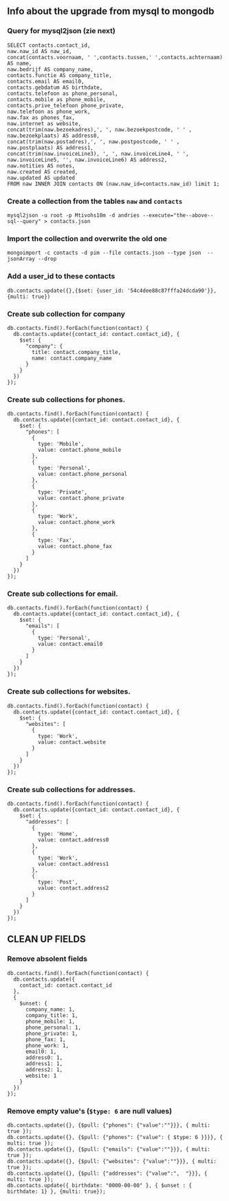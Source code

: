 ## Info about the upgrade from mysql to mongodb

### Query for mysql2json (zie next)

    SELECT contacts.contact_id,
    naw.naw_id AS naw_id,
    concat(contacts.voornaam, ' ',contacts.tussen,' ',contacts.achternaam) AS name,
    naw.bedrijf AS company_name,
    contacts.functie AS company_title,
    contacts.email AS email0,
    contacts.gebdatum AS birthdate,
    contacts.telefoon as phone_personal,
    contacts.mobile as phone_mobile,
    contacts.prive_telefoon phone_private,
    naw.telefoon as phone_work,
    naw.fax as phones_fax,
    naw.internet as website,
    concat(trim(naw.bezoekadres),', ', naw.bezoekpostcode, ' ' , naw.bezoekplaats) AS address0,
    concat(trim(naw.postadres),', ', naw.postpostcode, ' ' , naw.postplaats) AS address1,
    concat(trim(naw.invoiceLine3), ', ', naw.invoiceLine4, ' ', naw.invoiceLine5, '', naw.invoiceLine6) AS address2,
    naw.notities AS notes,
    naw.created AS created,
    naw.updated AS updated
    FROM naw INNER JOIN contacts ON (naw.naw_id=contacts.naw_id) limit 1;


### Create a collection from the tables `naw` and `contacts`

    mysql2json -u root -p Mtivohs10m -d andries --execute="the--above--sql--query" > contacts.json

### Import the collection and overwrite the old one

    mongoimport -c contacts -d pim --file contacts.json --type json  --jsonArray --drop

### Add a user_id to these contacts

    db.contacts.update({},{$set: {user_id: '54c4dee88c87fffa24dcda90'}}, {multi: true})

### Create sub collection for company

    db.contacts.find().forEach(function(contact) {
      db.contacts.update({contact_id: contact.contact_id}, {
        $set: {
          "company": {
            title: contact.company_title, 
            name: contact.company_name
          }
        } 
      })
    });

### Create sub collections for phones.

    db.contacts.find().forEach(function(contact) {
      db.contacts.update({contact_id: contact.contact_id}, {
        $set: {
          "phones": [
            {
              type: 'Mobile', 
              value: contact.phone_mobile
            },
            {
              type: 'Personal', 
              value: contact.phone_personal
            },
            {
              type: 'Private', 
              value: contact.phone_private
            },
            {
              type: 'Work', 
              value: contact.phone_work
            },
            {
              type: 'Fax', 
              value: contact.phone_fax
            }
          ]
        }
      })
    });

### Create sub collections for email.

    db.contacts.find().forEach(function(contact) {
      db.contacts.update({contact_id: contact.contact_id}, {
        $set: {
          "emails": [
            {
              type: 'Personal', 
              value: contact.email0
            }
          ]
        }
      })
    });

### Create sub collections for websites.

    db.contacts.find().forEach(function(contact) {
      db.contacts.update({contact_id: contact.contact_id}, {
        $set: {
          "websites": [
            {
              type: 'Work', 
              value: contact.website
            }
          ]
        }
      })
    });

### Create sub collections for addresses.

    db.contacts.find().forEach(function(contact) {
      db.contacts.update({contact_id: contact.contact_id}, {
        $set: {
          "addresses": [
            {
              type: 'Home', 
              value: contact.address0
            },
            {
              type: 'Work', 
              value: contact.address1
            },
            {
              type: 'Post', 
              value: contact.address2
            }
          ]
        }
      })
    });


## CLEAN UP FIELDS

### Remove absolent fields

    db.contacts.find().forEach(function(contact) { 
      db.contacts.update({
        contact_id: contact.contact_id
      }, 
      {
        $unset: {
          company_name: 1,
          company_title: 1,
          phone_mobile: 1,
          phone_personal: 1,
          phone_private: 1,
          phone_fax: 1,
          phone_work: 1,
          email0: 1,
          address0: 1,
          address1: 1,
          address2: 1,
          website: 1
        } 
      })
    });


### Remove empty value's (`$type: 6` are null values)

    db.contacts.update({}, {$pull: {"phones": {"value":""}}}, { multi: true });
    db.contacts.update({}, {$pull: {"phones": {"value": { $type: 6 }}}}, { multi: true });
    db.contacts.update({}, {$pull: {"emails": {"value":""}}}, { multi: true });
    db.contacts.update({}, {$pull: {"websites": {"value":""}}}, { multi: true });
    db.contacts.update({}, {$pull: {"addresses": {"value":",  "}}}, { multi: true });
    db.contacts.update({ birthdate: "0000-00-00" }, { $unset : { birthdate: 1} }, {multi: true});


